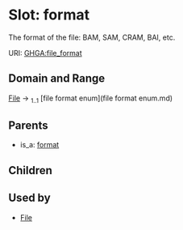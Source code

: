 
# Slot: format


The format of the file: BAM, SAM, CRAM, BAI, etc.

URI: [GHGA:file_format](https://w3id.org/GHGA/file_format)


## Domain and Range

[File](File.md) &#8594;  <sub>1..1</sub> [file format enum](file format enum.md)

## Parents

 *  is_a: [format](format.md)

## Children


## Used by

 * [File](File.md)
